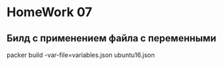 # HomeWork 07

## Билд с применением файла с переменными

packer build -var-file=variables.json ubuntu16.json
